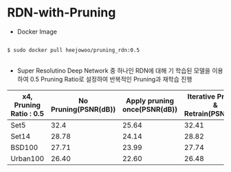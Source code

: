 # RDN-with-Pruning

  
* Docker Image
<pre>
<code>
$ sudo docker pull heejowoo/pruning_rdn:0.5
</code>
</pre>

* Super Resolutino Deep Network 중 하나인 RDN에 대해 기 학습된 모델을 이용하여 0.5 Pruning Ratio로 설정하여 반복적인 Pruning과 재학습 진행

|x4, Pruning Ratio : 0.5|No Pruning(PSNR(dB))|Apply pruning once(PSNR(dB))|Iterative Pruning & Retrain(PSNR(dB))|
|-----------------------|--------------------|----------------------------|-------------------------------------|
|Set5|32.4|25.64|32.41|
|Set14|28.78|24.14|28.82|
|BSD100|27.71|23.99|27.74|
|Urban100|26.40|22.60|26.48|

